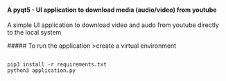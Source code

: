 #### A pyqt5 - UI application to download media (audio/video) from youtube
<p>A simple UI application to download video and audo from youtube directly to the local system</p>
##### To run the application
>create a virtual environment
<pre><code>  
pip3 install -r requirements.txt 
python3 application.py
</code></pre>
